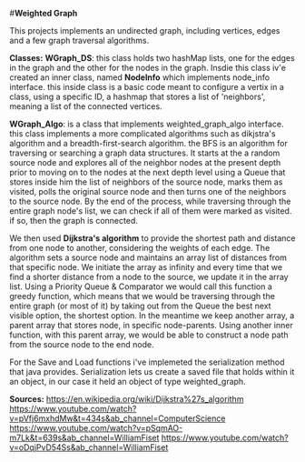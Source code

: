#**Weighted Graph**

This projects implements an undirected graph, including vertices, edges and a few graph traversal algorithms.

**Classes:**
**WGraph_DS**: this class holds two hashMap lists, one for the edges in the graph and the other for the nodes in the graph.
Insdie this class iv'e created an inner class, named **NodeInfo** which implements node_info interface. 
this inside class is a basic code meant to configure a vertix in a class, using a specific ID, a hashmap that stores
a list of 'neighbors', meaning a list of the connected vertices. 

**WGraph_Algo**: is a class that implements weighted_graph_algo interface. 
this class implements a more complicated algorithms such as dikjstra's algorithm and a breadth-first-search algorithm.
the BFS is an algorithm for traversing or searching a graph data structures. It starts at the a random source node
and explores all of the neighbor nodes at the present depth prior to moving on to the nodes at the next depth level using a Queue that 
stores inside him the list of neighbors of the source node, marks them as visited, polls the original source node and then turns one of the
neighbors to the source node. By the end of the process, while traversing through the entire graph node's list, we can check if all of them
were marked as visited. if so, then the graph is connected.

We then used **Dijkstra's algorithm** to provide the shortest path and distance from one node to another, considering the weights of each edge. 
The algorithm sets a source node and maintains an array list of distances from that specific node. 
We initiate the array as infinity and every time that we find a shorter distance from a node to the source, we update it in the array list.
Using a Priority Queue & Comparator we would call this function a greedy function, which means that we would be traversing through the entire
graph (or most of it) by taking out from the Queue the best next visible option, the shortest option. 
In the meantime we keep another array, a parent array that stores node, in specific node-parents. 
Using another inner function, with this parent array, we would be able to construct a node path from the source node to the end node. 

For the Save and Load functions i've implemeted the serialization method that java provides. 
Serialization lets us create a saved file that holds within it an object, in our case it held an object of type weighted_graph. 

**Sources:** 
https://en.wikipedia.org/wiki/Dijkstra%27s_algorithm
https://www.youtube.com/watch?v=pVfj6mxhdMw&t=434s&ab_channel=ComputerScience
https://www.youtube.com/watch?v=pSqmAO-m7Lk&t=639s&ab_channel=WilliamFiset
https://www.youtube.com/watch?v=oDqjPvD54Ss&ab_channel=WilliamFiset
